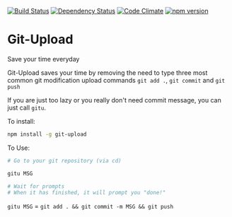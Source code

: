 [![Build Status](https://travis-ci.org/yxliang01/git-upload.svg?branch=master)](https://travis-ci.org/yxliang01/git-upload)
[![Dependency Status](https://david-dm.org/yxliang01/git-upload.svg)]()
[![Code Climate](https://codeclimate.com/github/yxliang01/git-upload/badges/gpa.svg)](https://codeclimate.com/github/yxliang01/git-upload)
[![npm version](https://badge.fury.io/js/git-upload.svg)](https://badge.fury.io/js/git-upload)

Git-Upload
=====

Save your time everyday

Git-Upload saves your time by removing the need to type three most common git modification upload commands `git add .`, `git commit` and `git push`

If you are just too lazy or you really don't need commit message, you can just call `gitu`.

To install:
```bash
npm install -g git-upload
```

To Use:
```bash
# Go to your git repository (via cd) 

gitu MSG

# Wait for prompts
# When it has finished, it will prompt you "done!"
```

<!-- To install manually(for developing purpose):
```bash

``` -->


`gitu MSG` = `git add . && git commit -m MSG && git push`
